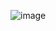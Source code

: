 ![image](https://github.com/friendlyantz/puzzles-and-challanges/assets/70934030/659ee29f-4e71-410a-8a8f-f1371896fcb7)
